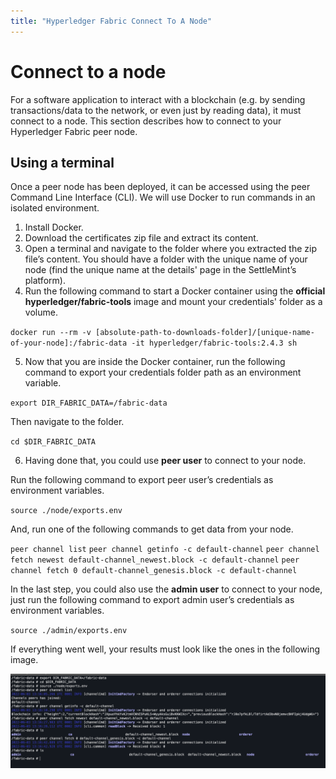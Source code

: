 ```yaml
---
title: "Hyperledger Fabric Connect To A Node"
---
```


# Connect to a node

For a software application to interact with a blockchain (e.g. by sending transactions/data to the network, or even just by reading data), it must connect to a node. This section describes how to connect to your Hyperledger Fabric peer node.

## Using a terminal

Once a peer node has been deployed, it can be accessed using the peer Command Line Interface (CLI). We will use Docker to run commands in an isolated environment.

1. Install Docker.
2. Download the certificates zip file and extract its content.
3. Open a terminal and navigate to the folder where you extracted the zip file’s content. You should have a folder with the unique name of your node (find the unique name at the details' page in the SettleMint’s platform).
4. Run the following command to start a Docker container using the **official hyperledger/fabric-tools** image and mount your credentials' folder as a volume.

`docker run --rm -v [absolute-path-to-downloads-folder]/[unique-name-of-your-node]:/fabric-data -it hyperledger/fabric-tools:2.4.3 sh`

5. Now that you are inside the Docker container, run the following command to export your credentials folder path as an environment variable.

`export DIR_FABRIC_DATA=/fabric-data`

Then navigate to the folder.

`cd $DIR_FABRIC_DATA`

6. Having done that, you could use **peer user** to connect to your node.

Run the following command to export peer user’s credentials as environment variables.

`source ./node/exports.env`

And, run one of the following commands to get data from your node.

`peer channel list`
`peer channel getinfo -c default-channel`
`peer channel fetch newest default-channel_newest.block -c default-channel`
`peer channel fetch 0 default-channel_genesis.block -c default-channel`

In the last step, you could also use the **admin user** to connect to your node, just run the following command to export admin user’s credentials as environment variables.

`source ./admin/exports.env`

If everything went well, your results must look like the ones in the following image.

![HLF connect to a node.png](../../../img/document360/Images/HLF%20connect%20to%20a%20node.png)
